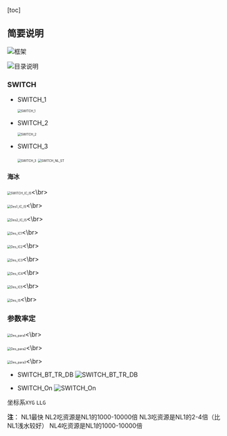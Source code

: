 [toc]

## 

## 简要说明

![框架](./pics/Frame.png)

![目录说明](./pics/conatins_Instructions.png)

### SWITCH

- SWITCH_1

  <img src="./pics/SWITCH_1.png" alt="SWITCH_1" style="zoom:50%;"  />
- SWITCH_2

  <img src="./pics/SWITCH_2.png" alt="SWITCH_2" style="zoom:50%;"  />
- SWITCH_3

  <img src="./pics/SWITCH_3.png" alt="SWITCH_3" style="zoom:50%;"  />

  <img src="./pics/SWITCH_NL_ST.png" alt="SWITCH_NL_ST" style="zoom:50%;"  />

#### 海冰

<img src="./pics/SWITCH_IC_IS.png" alt="SWITCH_IC_IS" style="zoom:50%;"  /><\br>

<img src="./pics/Des1_IC_IS.png" alt="Des1_IC_IS" style="zoom:50%;"  /><\br>

<img src="./pics/Des2_IC_IS.png" alt="Des2_IC_IS" style="zoom:50%;"  /><\br>

<img src="./pics/Des_IC1.png" alt="Des_IC1" style="zoom:50%;"  /><\br>

<img src="./pics/Des_IC2.png" alt="Des_IC2" style="zoom:50%;"  /><\br>

<img src="./pics/Des_IC3.png" alt="Des_IC3" style="zoom:50%;"  /><\br>

<img src="./pics/Des_IC4.png" alt="Des_IC4" style="zoom:50%;"  /><\br>

<img src="./pics/Des_IC5.png" alt="Des_IC5" style="zoom:50%;"  /><\br>

<img src="./pics/Des_IS.png" alt="Des_IS" style="zoom:50%;"  /><\br>


### 参数率定


<img src="./pics/Des_para1.png" alt="Des_para1" style="zoom:50%;"  /><\br>

<img src="./pics/Des_para2.png" alt="Des_para2" style="zoom:50%;"  /><\br>

<img src="./pics/Des_para3.png" alt="Des_para3" style="zoom:50%;"  /><\br>




- SWITCH_BT_TR_DB
  ![SWITCH_BT_TR_DB](./pics/SWITCH_BT_TR_DB.png)

- SWITCH_On
  ![SWITCH_On](./pics/SWITCH_On.png)

坐标系`XYG` `LLG`

**注**：
NL1最快 NL2吃资源是NL1的1000-10000倍 NL3吃资源是NL1的2-4倍（比NL1浅水较好） NL4吃资源是NL1的1000-10000倍
